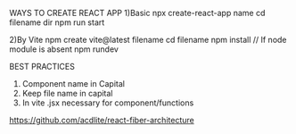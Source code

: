 WAYS TO CREATE  REACT APP
1)Basic 
npx create-react-app name 
cd filename 
dir 
npm run start

2)By Vite 
npm create vite@latest filename
cd filename 
npm install      // If node module is absent 
npm rundev

BEST PRACTICES 
1) Component name in Capital
2) Keep file name in capital
3) In vite .jsx necessary for component/functions 
   




https://github.com/acdlite/react-fiber-architecture
